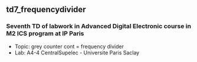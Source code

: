## td7_frequencydivider

### Seventh TD of labwork in Advanced Digital Electronic course in M2 ICS program at IP Paris
- Topic: grey counter cont = frequency divider 
- Lab: A4-4 CentralSupelec - Universite Paris Saclay
